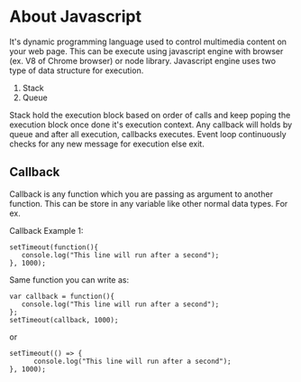 # About Javascript
It's dynamic programming language used to control multimedia content on your web page. This can be execute using javascript engine with browser (ex. V8 of Chrome browser) or node library. Javascript engine uses two type of data structure for execution.
1. Stack
2. Queue
   
Stack hold the execution block based on order of calls and keep poping the execution block once done it's execution context. Any callback will holds by queue and after all execution, callbacks executes. Event loop continuously checks for any new message for execution else exit. 

## Callback
Callback is any function which you are passing as argument to another function. This can be store in any variable like other normal data types. For ex.

Callback Example 1:
```
setTimeout(function(){
   console.log("This line will run after a second");
}, 1000);
```

Same function you can write as:
```
var callback = function(){
   console.log("This line will run after a second");
};
setTimeout(callback, 1000);
```
or

```
setTimeout(() => {
      console.log("This line will run after a second");
}, 1000);
```
